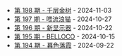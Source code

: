 * [第 198 期 - 千层金树](https://weekly.tw93.fun/posts/198-千层金树) - 2024-11-03
* [第 197 期 - 喂流浪猫](https://weekly.tw93.fun/posts/197-喂流浪猫) - 2024-10-27
* [第 196 期 - 新显示器](https://weekly.tw93.fun/posts/196-新显示器) - 2024-10-22
* [第 195 期 - BELLOCO](https://weekly.tw93.fun/posts/195-BELLOCO) - 2024-10-15
* [第 194 期 - 暮色落霞](https://weekly.tw93.fun/posts/194-暮色落霞) - 2024-09-22
